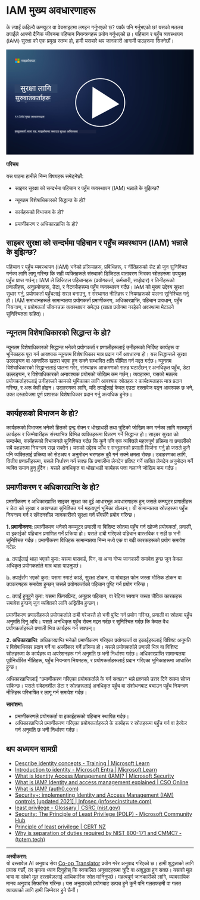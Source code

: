 <!--
CO_OP_TRANSLATOR_METADATA:
{
  "original_hash": "2e3864e3d579f0dbb4ac2ec8c5f82acf",
  "translation_date": "2025-09-03T22:38:35+00:00",
  "source_file": "2.1 IAM key concepts.md",
  "language_code": "ne"
}
-->
# IAM मुख्य अवधारणाहरू

के तपाईं कहिल्यै कम्प्युटर वा वेबसाइटमा लगइन गर्नुभएको छ? पक्कै पनि गर्नुभएको छ! यसको मतलब तपाईंले आफ्नो दैनिक जीवनमा पहिचान नियन्त्रणहरू प्रयोग गर्नुभएको छ। पहिचान र पहुँच व्यवस्थापन (IAM) सुरक्षा को एक प्रमुख स्तम्भ हो, हामी यसबारे थप जानकारी आगामी पाठहरूमा सिक्नेछौं।

[![भिडियो हेर्नुहोस्](../../translated_images/2-1_placeholder.00302da3e773051f1319ab8d93ff0f19d3e80a27d4f939e647839f280ac9c0fb.ne.png)](https://learn-video.azurefd.net/vod/player?id=3d2a9cb5-e25a-4b25-9e5a-b3fee2360f24)

**परिचय**

यस पाठमा हामीले निम्न विषयहरू समेट्नेछौं:

- साइबर सुरक्षा को सन्दर्भमा पहिचान र पहुँच व्यवस्थापन (IAM) भन्नाले के बुझिन्छ?

- न्यूनतम विशेषाधिकारको सिद्धान्त के हो?

- कार्यहरूको विभाजन के हो?

- प्रमाणीकरण र अधिकारप्राप्ति के हो?

## साइबर सुरक्षा को सन्दर्भमा पहिचान र पहुँच व्यवस्थापन (IAM) भन्नाले के बुझिन्छ?

पहिचान र पहुँच व्यवस्थापन (IAM) भनेको प्रक्रियाहरू, प्रविधिहरू, र नीतिहरूको सेट हो जुन सुनिश्चित गर्नका लागि लागू गरिन्छ कि सही व्यक्तिहरूले संस्थाको डिजिटल वातावरण भित्रका स्रोतहरूमा उपयुक्त पहुँच प्राप्त गर्छन्। IAM ले डिजिटल पहिचानहरू (प्रयोगकर्ता, कर्मचारी, साझेदार) र तिनीहरूको प्रणालीहरू, अनुप्रयोगहरू, डेटा, र नेटवर्कहरूमा पहुँच व्यवस्थापन गर्दछ। IAM को मुख्य उद्देश्य सुरक्षा सुधार गर्नु, प्रयोगकर्ता पहुँचलाई सरल बनाउनु, र संस्थागत नीतिहरू र नियमहरूको पालना सुनिश्चित गर्नु हो। IAM समाधानहरूले सामान्यतया प्रयोगकर्ता प्रमाणीकरण, अधिकारप्राप्ति, पहिचान प्रावधान, पहुँच नियन्त्रण, र प्रयोगकर्ता जीवनचक्र व्यवस्थापन समेट्छ (खाता प्रयोगमा नरहेको अवस्थामा मेटाउने सुनिश्चितता सहित)।

## न्यूनतम विशेषाधिकारको सिद्धान्त के हो?

न्यूनतम विशेषाधिकारको सिद्धान्त भनेको प्रयोगकर्ता र प्रणालीहरूलाई उनीहरूको निर्दिष्ट कार्यहरू वा भूमिकाहरू पूरा गर्न आवश्यक न्यूनतम विशेषाधिकार मात्र प्रदान गर्ने अवधारणा हो। यस सिद्धान्तले सुरक्षा उल्लङ्घन वा आन्तरिक खतरा भएमा हुन सक्ने सम्भावित क्षति सीमित गर्न मद्दत गर्दछ। न्यूनतम विशेषाधिकारको सिद्धान्तलाई पालना गरेर, संस्थाहरू आक्रमणको सतह घटाउँछन् र अनधिकृत पहुँच, डेटा उल्लङ्घन, र विशेषाधिकारको अनावश्यक प्रयोगको जोखिम कम गर्छन्। व्यवहारमा, यसको मतलब प्रयोगकर्ताहरूलाई उनीहरूको कामको भूमिकाका लागि आवश्यक स्रोतहरू र कार्यक्षमताहरू मात्र प्रदान गरिन्छ, र अरू केही होइन। उदाहरणका लागि, यदि तपाईंलाई केवल एउटा दस्तावेज पढ्न आवश्यक छ भने, उक्त दस्तावेजमा पूर्ण प्रशासक विशेषाधिकार प्रदान गर्नु अत्यधिक हुनेछ।

## कार्यहरूको विभाजन के हो?

कार्यहरूको विभाजन भनेको हितको द्वन्द्व रोक्न र धोखाधडी तथा त्रुटिको जोखिम कम गर्नका लागि महत्वपूर्ण कार्यहरू र जिम्मेवारीहरू संस्थाभित्र विभिन्न व्यक्तिहरूमा वितरण गर्ने सिद्धान्त हो। साइबर सुरक्षा को सन्दर्भमा, कार्यहरूको विभाजनले सुनिश्चित गर्दछ कि कुनै पनि एक व्यक्तिले महत्वपूर्ण प्रक्रिया वा प्रणालीको सबै पक्षहरूमा नियन्त्रण राख्न सक्दैन। यसको उद्देश्य जाँच र सन्तुलनको प्रणाली सिर्जना गर्नु हो जसले कुनै पनि व्यक्तिलाई प्रक्रिया को सेटअप र अनुमोदन चरणहरू दुवै गर्न सक्ने क्षमता रोक्छ। उदाहरणका लागि, वित्तीय प्रणालीहरूमा, यसले निर्धारण गर्न सक्छ कि प्रणालीमा लेनदेन प्रविष्ट गर्ने व्यक्ति लेनदेन अनुमोदन गर्ने व्यक्ति समान हुनु हुँदैन। यसले अनधिकृत वा धोखाधडी कार्यहरू पत्ता नलाग्ने जोखिम कम गर्दछ।

## प्रमाणीकरण र अधिकारप्राप्ति के हो?

प्रमाणीकरण र अधिकारप्राप्ति साइबर सुरक्षा का दुई आधारभूत अवधारणाहरू हुन् जसले कम्प्युटर प्रणालीहरू र डेटा को सुरक्षा र अखण्डता सुनिश्चित गर्न महत्वपूर्ण भूमिका खेल्छन्। यी सामान्यतया स्रोतहरूमा पहुँच नियन्त्रण गर्न र संवेदनशील जानकारीको सुरक्षा गर्न सँगसँगै प्रयोग गरिन्छ।

**1. प्रमाणीकरण**: प्रमाणीकरण भनेको कम्प्युटर प्रणाली वा विशिष्ट स्रोतमा पहुँच गर्न खोज्ने प्रयोगकर्ता, प्रणाली, वा इकाईको पहिचान प्रमाणित गर्ने प्रक्रिया हो। यसले दाबी गरिएको पहिचान वास्तविक र सही छ भनी सुनिश्चित गर्दछ। प्रमाणीकरण विधिहरू सामान्यतया निम्न मध्ये एक वा बढी कारकहरूको प्रयोग समावेश गर्दछ:

   a. तपाईंलाई थाहा भएको कुरा: यसमा पासवर्ड, पिन, वा अन्य गोप्य जानकारी समावेश हुन्छ जुन केवल अधिकृत प्रयोगकर्ताले मात्र थाहा पाउनुपर्छ।

   b. तपाईंसँग भएको कुरा: यसमा स्मार्ट कार्ड, सुरक्षा टोकन, वा मोबाइल फोन जस्ता भौतिक टोकन वा उपकरणहरू समावेश हुन्छन् जसले प्रयोगकर्ताको पहिचान पुष्टि गर्न प्रयोग गरिन्छ।

   c. तपाईं हुनुहुने कुरा: यसमा फिंगरप्रिन्ट, अनुहार पहिचान, वा रेटिना स्क्यान जस्ता जैविक कारकहरू समावेश हुन्छन् जुन व्यक्तिको लागि अद्वितीय हुन्छन्।

प्रमाणीकरण प्रणालीहरूले प्रयोगकर्ताले दाबी गरेजस्तै हो भनी पुष्टि गर्न प्रयोग गरिन्छ, प्रणाली वा स्रोतमा पहुँच अनुमति दिनु अघि। यसले अनधिकृत पहुँच रोक्न मद्दत गर्दछ र सुनिश्चित गर्दछ कि केवल वैध प्रयोगकर्ताहरूले प्रणाली भित्र कार्यहरू गर्न सक्छन्।

**2. अधिकारप्राप्ति**: अधिकारप्राप्ति भनेको प्रमाणीकरण गरिएका प्रयोगकर्ता वा इकाईहरूलाई विशिष्ट अनुमति र विशेषाधिकार प्रदान गर्ने वा अस्वीकार गर्ने प्रक्रिया हो। यसले प्रयोगकर्ताले प्रणाली भित्र वा विशिष्ट स्रोतहरूमा के कार्यहरू वा अपरेशनहरू गर्न अनुमति छ भनी निर्धारण गर्दछ। अधिकारप्राप्ति सामान्यतया पूर्वनिर्धारित नीतिहरू, पहुँच नियन्त्रण नियमहरू, र प्रयोगकर्ताहरूलाई प्रदान गरिएका भूमिकाहरूमा आधारित हुन्छ।

अधिकारप्राप्तिलाई "प्रमाणीकरण गरिएका प्रयोगकर्ताले के गर्न सक्छ?" भन्ने प्रश्नको उत्तर दिने रूपमा सोच्न सकिन्छ। यसले संवेदनशील डेटा र स्रोतहरूलाई अनधिकृत पहुँच वा संशोधनबाट बचाउन पहुँच नियन्त्रण नीतिहरू परिभाषित र लागू गर्न समावेश गर्दछ।

**सारांशमा:**

- प्रमाणीकरणले प्रयोगकर्ता वा इकाईहरूको पहिचान स्थापित गर्दछ।
- अधिकारप्राप्तिले प्रमाणीकरण गरिएका प्रयोगकर्ताहरूले के कार्यहरू र स्रोतहरूमा पहुँच गर्न वा हेरफेर गर्न अनुमति छ भनी निर्धारण गर्दछ।

## थप अध्ययन सामग्री

- [Describe identity concepts - Training | Microsoft Learn](https://learn.microsoft.com/training/modules/describe-identity-principles-concepts/?WT.mc_id=academic-96948-sayoung)
- [Introduction to identity - Microsoft Entra | Microsoft Learn](https://learn.microsoft.com/azure/active-directory/fundamentals/identity-fundamental-concepts?WT.mc_id=academic-96948-sayoung)
- [What is Identity Access Management (IAM)? | Microsoft Security](https://www.microsoft.com/security/business/security-101/what-is-identity-access-management-iam?WT.mc_id=academic-96948-sayoung)
- [What is IAM? Identity and access management explained | CSO Online](https://www.csoonline.com/article/518296/what-is-iam-identity-and-access-management-explained.html)
- [What is IAM? (auth0.com)](https://auth0.com/blog/what-is-iam/)
- [Security+: implementing Identity and Access Management (IAM) controls [updated 2021] | Infosec (infosecinstitute.com)](https://resources.infosecinstitute.com/certifications/securityplus/security-implementing-identity-and-access-management-iam-controls/)
- [least privilege - Glossary | CSRC (nist.gov)](https://csrc.nist.gov/glossary/term/least_privilege)
- [Security: The Principle of Least Privilege (POLP) - Microsoft Community Hub](https://techcommunity.microsoft.com/t5/azure-sql-blog/security-the-principle-of-least-privilege-polp/ba-p/2067390?WT.mc_id=academic-96948-sayoung)
- [Principle of least privilege | CERT NZ](https://www.cert.govt.nz/it-specialists/critical-controls/principle-of-least-privilege/)
- [Why is separation of duties required by NIST 800-171 and CMMC? - (totem.tech)](https://www.totem.tech/cmmc-separation-of-duties/)

---

**अस्वीकरण**:  
यो दस्तावेज़ AI अनुवाद सेवा [Co-op Translator](https://github.com/Azure/co-op-translator) प्रयोग गरेर अनुवाद गरिएको छ। हामी शुद्धताको लागि प्रयास गर्छौं, तर कृपया ध्यान दिनुहोस् कि स्वचालित अनुवादहरूमा त्रुटि वा अशुद्धता हुन सक्छ। यसको मूल भाषा मा रहेको मूल दस्तावेज़लाई आधिकारिक स्रोत मानिनुपर्छ। महत्वपूर्ण जानकारीको लागि, व्यावसायिक मानव अनुवाद सिफारिस गरिन्छ। यस अनुवादको प्रयोगबाट उत्पन्न हुने कुनै पनि गलतफहमी वा गलत व्याख्याको लागि हामी जिम्मेवार हुने छैनौं।